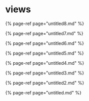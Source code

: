 # views

{% page-ref page="untitled8.md" %}

{% page-ref page="untitled7.md" %}

{% page-ref page="untitled6.md" %}

{% page-ref page="untitled5.md" %}

{% page-ref page="untitled4.md" %}

{% page-ref page="untitled3.md" %}

{% page-ref page="untitled2.md" %}

{% page-ref page="untitled.md" %}

